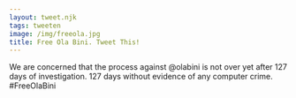 ```yaml
---
layout: tweet.njk
tags: tweeten
image: /img/freeola.jpg
title: Free Ola Bini. Tweet This!
---
```

We are concerned that the process against @olabini is not over yet after 127 days of investigation. 127 days without evidence of any computer crime. #FreeOlaBini
